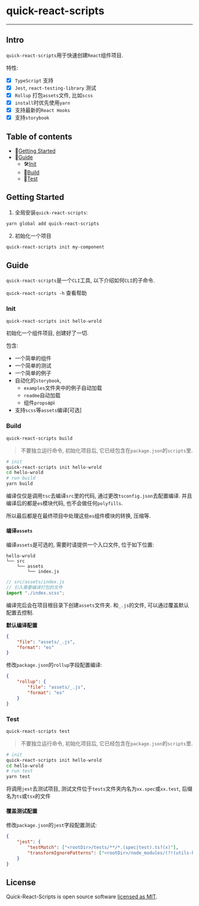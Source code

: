 # quick-react-scripts

---

## Intro

`quick-react-scripts`用于快速创建`React`组件项目.

特性:

-   [x] `TypeScript` 支持
-   [x] `Jest`, `react-testing-library` 测试
-   [x] `Rollup` 打包`assets`文件, 比如`scss`
-   [x] `install`时优先使用`yarn`
-   [x] 支持最新的`React Hooks`
-   [x] 支持`storybook`

## Table of contents

-   🚀[Getting Started](#getting-started)
-   📒[Guide](#Guide)
    -   🛠[Init](#Init)
    -   🔧[Build](#Build)
    -   🧪[Test](#Test)

## Getting Started

1. 全局安装`quick-react-scripts`:

```sh
yarn global add quick-react-scripts
```

2. 初始化一个项目

```sh
quick-react-scripts init my-component
```

## Guide

`quick-react-scripts`是一个`CLI`工具, 以下介绍如何`CLI`的子命令.

`quick-react-scripts -h` 查看帮助

### Init

```sh
quick-react-scripts init hello-wrold
```

初始化一个组件项目, 创建好了一切.

包含:

-   一个简单的组件
-   一个简单的测试
-   一个简单的例子
-   自动化的`storybook`,
    -   `examples`文件夹中的例子自动加载
    -   `readme`自动加载
    -   组件`props`api
-   支持`scss`等`assets`编译[可选]

### Build

```sh
quick-react-scripts build
```

> 不要独立运行命令, 初始化项目后, 它已经包含在`package.json`的`scripts`里.

```sh
# init
quick-react-scripts init hello-wrold
cd hello-wrold
# run build
yarn build
```

编译仅仅是调用`tsc`去编译`src`里的代码, 通过更改`tsconfig.json`去配置编译. 并且编译后的都是`es`模块代码, 也不会做任何`polyfills`.

所以最后都是在最终项目中处理这些`es`组件模块的转换, 压缩等.

#### 编译`assets`

编译`assets`是可选的, 需要时请提供一个入口文件, 位于如下位置:

```
hello-wrold
└── src
    └── assets
        └── index.js
```

```js
// src/assets/index.js
// 引入需要编译打包的文件
import "./index.scss";
```

编译完后会在项目根目录下创建`assets`文件夹. 和`_.js`的文件, 可以通过覆盖默认配置去控制.

**默认编译配置**

```json
{
    "file": "assets/_.js",
    "format": "es"
}
```

修改`package.json`的`rollup`字段配置编译:

```json
{
    "rollup": {
        "file": "assets/_.js",
        "format": "es"
    }
}
```

### Test

```sh
quick-react-scripts test
```

> 不要独立运行命令, 初始化项目后, 它已经包含在`package.json`的`scripts`里.

```sh
# init
quick-react-scripts init hello-wrold
cd hello-wrold
# run test
yarn test
```

将调用`jest`去测试项目, 测试文件位于`tests`文件夹内名为`xx.spec`或`xx.test`, 后缀名为`ts`或`tsx`的文件

#### 覆盖测试配置

修改`package.json`的`jest`字段配置测试:

```json
{
    "jest": {
        "testMatch": ["<rootDir>/tests/**/*.(spec|test).ts?(x)"],
        "transformIgnorePatterns": ["<rootDir>/node_modules/(?!(utils-hooks/es))"]
    }
}
```

## License

Quick-React-Scripts is open source software [licensed as MIT](https://github.com/xueyou2000/quick-react-scripts/blob/master/LICENSE).
